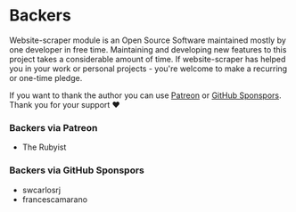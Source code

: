 # Backers

Website-scraper module is an Open Source Software maintained mostly by one developer in free time. 
Maintaining and developing new features to this project takes a considerable amount of time. 
If website-scraper has helped you in your work or personal projects - you're welcome to make a recurring or one-time pledge. 

If you want to thank the author you can use [Patreon](https://www.patreon.com/s0ph1e) or [GitHub Sponspors](https://github.com/sponsors/s0ph1e/).
Thank you for your support ❤️

### Backers via Patreon
* The Rubyist

### Backers via GitHub Sponspors
* swcarlosrj 
* francescamarano
